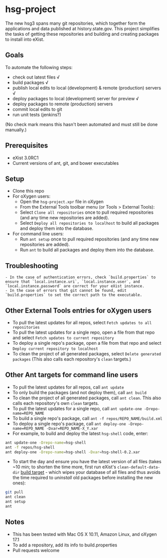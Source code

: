 # hsg-project

The new hsg3 spans many git repositories, which together form the applications and data published at history.state.gov. This project simplifies the tasks of getting these repositories and building and creating packages to install into eXist.

## Goals

To automate the following steps:

- check out latest files √
- build packages √
- publish local edits to local (development) & remote (production) servers √
- deploy packages to local (development) server for preview √
- deploy packages to remote (production) servers
- commit local edits to git
- run unit tests (jenkins?)

(No check mark means this hasn't been automated and must still be done manually.)

## Prerequisites

- eXist 3.0RC1
- Current versions of ant, git, and bower executables

## Setup

- Clone this repo
- For oXygen users:
    - Open the `hsg-project.xpr` file in oXygen
    - From the External Tools toolbar menu (or Tools > External Tools): 
    - Select `Clone all repositories` once to pull required repositories (and any time new repositories are added). 
    - Select `Deploy all repositories to localhost` to build all packages and deploy them into the database.
- For command line users:
    - Run `ant setup` once to pull required repositories (and any time new repositories are added). 
    - Run `ant` to build all packages and deploy them into the database. 

## Troubleshooting
    - In the case of authentication errors, check `build.properties` to ensure that `local.instance.uri`, `local.instance.user`, and `local.instance.password` are correct for your eXist instance.
    - In the case of errors that git cannot be found, edit `build.properties` to set the correct path to the executable.

## Other External Tools entries for oXygen users

- To pull the latest updates for all repos, select `Fetch updates to all repositories`
- To pull the latest updates for a single repo, open a file from that repo and select `Fetch updates to current repository`
- To deploy a single repo's package, open a file from that repo and select `Deploy current repository to localhost`
- To clean the project of all generated packages, select `Delete generated packages` (This also calls each repository's `clean` targets.)

## Other Ant targets for command line users

- To pull the latest updates for all repos, call `ant update`
- To only build the packages (and not deploy them), call `ant build`
- To clean the project of all generated packages, call `ant clean`. This also calls each repository's own `clean` targets.
- To pull the latest updates for a single repo, call `ant update-one -Drepo-name=REPO_NAME`
- To build a single repo's package, call `ant -f repos/REPO_NAME/build.xml`
- To deploy a single repo's package, call `ant deploy-one -Drepo-name=REPO_NAME -Dxar=REPO_NAME-X_Y.xar`
- For example, to build and deploy the latest `hsg-shell` code, enter:

```bash
ant update-one -Drepo-name=hsg-shell
ant -f repos/hsg-shell
ant deploy-one -Drepo-name=hsg-shell -Dxar=hsg-shell-0.2.xar
```

- To start the day and ensure you have the latest version of all files (takes ~10 min; to shorten the time more, first run eXist's `clean-default-data-dir` [build target](http://exist-db.org/exist/apps/doc/building.xml) - which wipes your database of all files and thus avoids the time required to *uninstall* old packages before installing the new ones):

```bash
git pull
ant clean
ant setup
ant
```

## Notes

- This has been tested with Mac OS X 10.11, Amazon Linux, and oXygen 17.1
- To add a repository, add its info to build.properties
- Pull requests welcome
